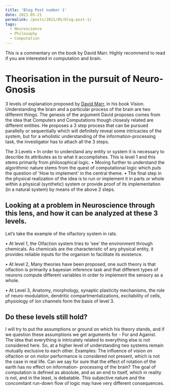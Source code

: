 ```yaml
---
title: 'Blog Post number 1'
date: 2021-05-21
permalink: /posts/2021/05/blog-post-1/
tags:
  - Neuroscience
  - Philosophy
  - Computation
---
```


This is a commentary on the book by David Marr. Highly recommend to read 
if you are interested in computation and brain.

Theorisation in the pursuit of Neuro-Gnosis
======


3 levels of explanation proposed by [David Marr](https://en.wikipedia.org/wiki/David_Marr_(neuroscientist)), in his book Vision.
Understanding the brain and a particular process of the brain are two different things. The genesis of the argument David proposes comes from the idea that Computers and Computations though closesly related are different entities. He proposes a 3 step process that can be pursued parallelly or sequentially which will definitely reveal some intricacies of the system, but for a wholistic understanding of the information-processing task, the investigator has to attach all the 3 steps.

The 3 Levels
• In order to understand any entity or system it is necessary to describe its attributes as to what it accomplishes. This is level 1 and this stems primarily from philosophical logic. 
• Moving further to understand the algorithmic nature stems from the quest of computational logic which puts the question of 'How to implement' in the central theme. 
• The final step in the physical realization of the idea is to run or implement it in parts or whole within a physical (synthetic) system or provide proof of its implementation (in a natural system) by means of the above 2 steps.

Looking at a problem in Neuroscience through this lens, and how it can be analyzed at these 3 levels.
------
Let’s take the example of the olfactory system in rats.

 • At level 1, the Olfaction system tries to ‘see’ the environment through chemicals. As chemicals are the characteristic of any physical entity, it provides reliable inputs for the organism to facilitate its existence. 

• At level 2, Many theories have been proposed, one such theory is that olfaction is primarily a bayesian inference task and that different types of neurons compute different variables in order to implement the sensory as a whole. 

• At Level 3, Anatomy, morphology, synaptic plasticity mechanisms, the role of neuro-modulation, dendritic compartmentalizations, excitability of cells, physiology of ion channels form the basis of level 3.

Do these levels still hold?
------
I will try to put the assumptions or ground on which his theory stands, and if we question these assumptions we get arguments for - For and Against. 
The idea that everything is intricately related to everything else is not considered here. So, at a higher level of understanding two systems remain mutually exclusive to each other. Examples: 
The influence of vision on olfaction or on motor performance is considered not present, which is not the case in real life.
Can we say for sure that the effect of rotation of the earth has no effect on information- processing of the brain? 
The goal of computation is defined as absolute, and as an end to itself, which in reality is not, and in the least, is debatable. This subjective nature and the concomitant run-down flow of logic may have very different consequences. 